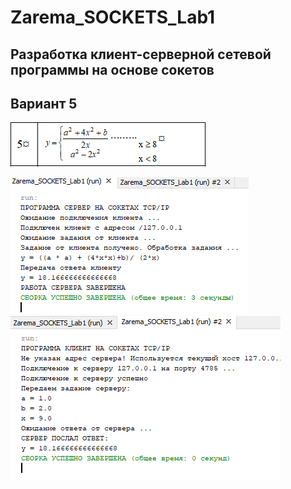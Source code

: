 # Zarema_SOCKETS_Lab1
## Разработка клиент-серверной сетевой программы на основе сокетов 
## Вариант 5 
![Снимок](https://github.com/zzoasis/Zarema_SOCKETS_Lab1/blob/master/Снимок.PNG)

![Снимок1](https://github.com/zzoasis/Zarema_SOCKETS_Lab1/blob/master/Снимок1.PNG)
![Снимок2](https://github.com/zzoasis/Zarema_SOCKETS_Lab1/blob/master/Снимок2.PNG)
